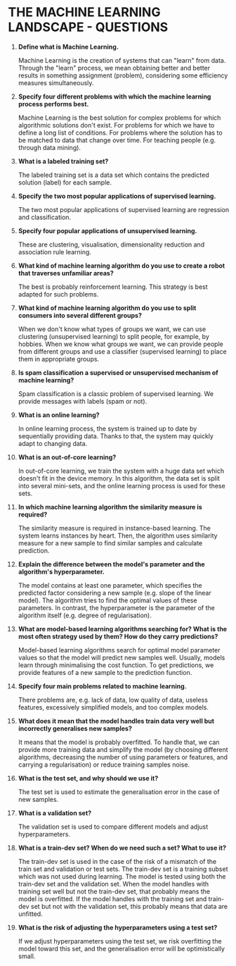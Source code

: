 # **THE MACHINE LEARNING LANDSCAPE - QUESTIONS**

1. **Define what is Machine Learning.**  

   Machine Learning is the creation of systems that can "learn" from data. Through the "learn" process, we mean obtaining better and better results in something assignment (problem), considering some efficiency measures simultaneously.

2. **Specify four different problems with which the machine learning process performs best.**  

    Machine Learning is the best solution for complex problems for which algorithmic solutions don't exist. For problems for which we have to define a long list of conditions. For problems where the solution has to be matched to data that change over time. For teaching people (e.g. through data mining).

3. **What is a labeled training set?**  

    The labeled training set is a data set which contains the predicted solution (label) for each sample.

4. **Specify the two most popular applications of supervised learning.**  

    The two most popular applications of supervised learning are regression and classification.

5. **Specify four popular applications of unsupervised learning.**  

    These are clustering, visualisation, dimensionality reduction and association rule learning.

6. **What kind of machine learning algorithm do you use to create a robot that traverses unfamiliar areas?**  

    The best is probably reinforcement learning. This strategy is best adapted for such problems.

7. **What kind of machine learning algorithm do you use to split consumers into several different groups?**

    When we don't know what types of groups we want, we can use clustering (unsupervised learning) to split people, for example, by hobbies. When we know what groups we want, we can provide people from different groups and use a classifier (supervised learning) to place them in appropriate groups.

8. **Is spam classification a supervised or unsupervised mechanism of machine learning?**  

    Spam classification is a classic problem of supervised learning. We provide messages with labels (spam or not).

9. **What is an online learning?**  

    In online learning process, the system is trained up to date by sequentially providing data. Thanks to that, the system may quickly adapt to changing data.

10. **What is an out-of-core learning?**  

    In out-of-core learning, we train the system with a huge data set which doesn't fit in the device memory. In this algorithm, the data set is split into several mini-sets, and the online learning process is used for these sets.

11. **In which machine learning algorithm the similarity measure is required?**  

    The similarity measure is required in instance-based learning. The system learns instances by heart. Then, the algorithm uses similarity measure for a new sample to find similar samples and calculate prediction.

12. **Explain the difference between the model's parameter and the algorithm's hyperparameter.**  

    The model contains at least one parameter, which specifies the predicted factor considering a new sample (e.g. slope of the linear model). The algorithm tries to find the optimal values of these parameters. In contrast, the hyperparameter is the parameter of the algorithm itself (e.g. degree of regularisation).

13. **What are model-based learning algorithms searching for? What is the most often strategy used by them? How do they carry predictions?**  

    Model-based learning algorithms search for optimal model parameter values so that the model will predict new samples well. Usually, models learn through minimalising the cost function. To get predictions, we provide features of a new sample to the prediction function.

14. **Specify four main problems related to machine learning.**  

    There problems are, e.g. lack of data, low quality of data, useless features, excessively simplified models, and too complex models.

15. **What does it mean that the model handles train data very well but incorrectly generalises new samples?**  

    It means that the model is probably overfitted. To handle that, we can provide more training data and simplify the model (by choosing different algorithms, decreasing the number of using parameters or features, and carrying a regularisation) or reduce training samples noise.

16. **What is the test set, and why should we use it?**  

    The test set is used to estimate the generalisation error in the case of new samples.

17. **What is a validation set?**  

    The validation set is used to compare different models and adjust hyperparameters.

18. **What is a train-dev set? When do we need such a set? What to use it?**

    The train-dev set is used in the case of the risk of a mismatch of the train set and validation or test sets. The train-dev set is a training subset which was not used during learning. The model is tested using both the train-dev set and the validation set. When the model handles with training set well but not the train-dev set, that probably means the model is overfitted. If the model handles with the training set and train-dev set but not with the validation set, this probably means that data are unfitted.

19. **What is the risk of adjusting the hyperparameters using a test set?**  

    If we adjust hyperparameters using the test set, we risk overfitting the model toward this set, and the generalisation error will be optimistically small.

